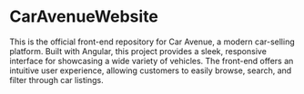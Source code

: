 # CarAvenueWebsite

This is the official front-end repository for Car Avenue, a modern car-selling platform. Built with Angular, this project provides a sleek, responsive interface for showcasing a wide variety of vehicles. The front-end offers an intuitive user experience, allowing customers to easily browse, search, and filter through car listings.
